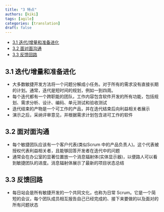 ```yaml
---
title: "3 特点"
authors: [kiki]
tags: [agile]
categories: [translation]
draft: false
---
```


- [3.1 迭代/增量和准备进化](#31-%e8%bf%ad%e4%bb%a3%e5%a2%9e%e9%87%8f%e5%92%8c%e5%87%86%e5%a4%87%e8%bf%9b%e5%8c%96)
- [3.2 面对面沟通](#32-%e9%9d%a2%e5%af%b9%e9%9d%a2%e6%b2%9f%e9%80%9a)
- [3.3 反馈回路](#33-%e5%8f%8d%e9%a6%88%e5%9b%9e%e8%b7%af)

## 3.1 迭代/增量和准备进化

- 大多数敏捷开发方法将一个问题分解成小任务。对于所有的需求没有直接长期的计划。通常，迭代是短时间的规划，例如一到四周。
- 每个迭代都有一个跨职能的团队，工作内容包含软件开发的所有功能，包括规划、需求分析、设计、编码、单元测试和验收测试
- 迭代结束的产物是一个可工作的产品，并在迭代结束后向利益相关者展示
- 演示之后，采纳评审意见，并根据需求计划包含进可工作的软件

## 3.2 面对面沟通

- 每个敏捷团队应该有一个客户代表(类似Scrum 中的产品负责人)。这个代表被授权代表利益相关者，且能够回答开发者在迭代中的问题
- 通常会在办公室的显著位置放一个消息辐射体(实体显示器)，以便路人可以看到敏捷团队的进度。消息辐射体展示了最新的项目状态总结

## 3.3 反馈回路

- 每日站会是所有敏捷开发的一个共同文化，也称为日常 Scrum。它是一个简短的会议，每个团队成员相互报告自己已经完成的、接下来要做的以及面对的所有问题状态

